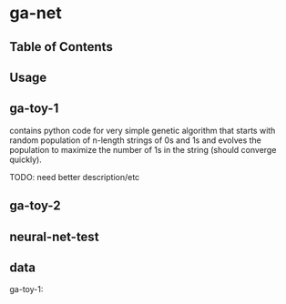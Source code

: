 # ga-net

## Table of Contents

## Usage

## ga-toy-1
contains python code for very simple genetic algorithm that 
starts with random population of n-length strings of 0s and 1s and 
evolves the population to maximize the number of 1s in the string 
(should converge quickly).

TODO: need better description/etc


## ga-toy-2

## neural-net-test

## data

ga-toy-1: 
